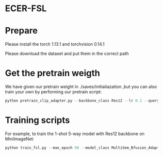 # ECER-FSL

# Prepare

Please install the torch 1.13.1 and torchvision 0.14.1

Please download the dataset and put them in the correct path

# Get the pretrain weigth

We have given our pretrain weight in ./saves/initialiazation ,but you can also train your own by performing our pretrain script:

```Python
python pretrain_clip_adapter.py --backbone_class Res12 --lr 0.1 --query 15
```

# Training scripts

For example, to train the 1-shot 5-way model with Res12 backbone on MiniImageNet:

```Python
python train_fsl.py --max_epoch 50 --model_class MultiSem_Bfusion_Adapter --backbone_class Res12 --dataset MiniImageNet --way 5 --eval_way 5 --shot 1 --eval_shot 1 --query 15 --eval_query 15 --balance 0.01 --temperature 64 --temperature2 64 --lr 0.00001 --lr_mul 30 --lr_scheduler step --step_size 10 --gamma 0.5 --init_weights ./saves/initialization/miniimagenet/max_acc_sim_mixloss_TextAdapter.pth --save_dir ./else_check --eval_interval 1 --use_euclidean  --gpu 3 --seed 3
```

